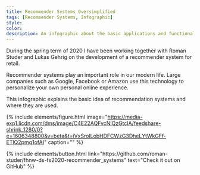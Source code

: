 ```yaml
---
title: Recommender Systems Oversimplified
tags: [Recommender Systems, Infographic]
style: 
color: 
description: An infographic about the basic applications and functionality of recommender systems.
---
```



During the spring term of 2020 I have been working together with Roman Studer and Lukas Gehrig on the development of a recommender system for retail. 

Recommender systems play an important role in our modern life. Large companies such as Google, Facebook or Amazon use this technology to personalize your own personal online experience. 

This infographic explains the basic idea of recommendation systems and where they are used.

{% include elements/figure.html image="https://media-exp1.licdn.com/dms/image/C4E22AQFvcNlQzGtclA/feedshare-shrink_1280/0?e=1606348800&v=beta&t=iVxSrolLobHDFCWzG3DheLYtWkGFf-ETlQ2pmq1ofAI" caption="" %}

<p class="text-center">
{% include elements/button.html link="https://github.com/roman-studer/fhnw-ds-fs2020-recommender_systems" text="Check it out on GitHub" %}
</p>